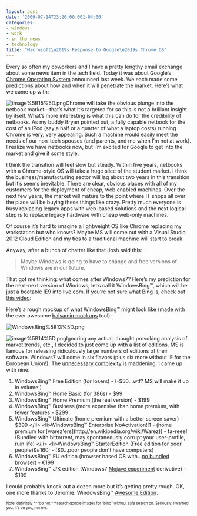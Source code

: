 ```yaml
---
layout: post
date: '2009-07-14T23:20:00.001-04:00'
categories:
- windows
- work
- in the news
- technology
title: "Microsoft\u2019s Response to Google\u2019s Chrome OS"
---
```



Every so often my coworkers and I have a pretty lengthy email exchange about some news item in the tech field. Today it was about Google’s [Chrome Operating System](http://googleblog.blogspot.com/2009/07/introducing-google-chrome-os.html) announced last week. We each made some predictions about how and when it will penetrate the market. Here’s what we came up with:

![image%5B15%5D.png](image%5B15%5D.png)Chrome will take the obvious plunge into the netbook market—that’s what it’s targeted for so this is not a brilliant insight by itself. What’s more interesting is what this can do for the credibility of netbooks. As my buddy Bryan pointed out, a fully capable netbook for the cost of an iPod (say a half or a quarter of what a laptop costs) running Chrome is very, very appealing. Such a machine would easily meet the needs of our non-tech spouses (and parents, and me when I’m not at work). I realize we have netbooks now, but I’m excited for Google to get into the market and give it some style.

I think the transition will feel slow but steady. Within five years, netbooks with a Chrome-style OS will take a huge slice of the student market. I think the business/manufacturing sector will lag about two years in this transition but it’s seems inevitable. There are clear, obvious places with all of my customers for the deployment of cheap, web enabled machines. Over the next few years, the market will mature to the point where IT shops all over the place will be buying these things like crazy. Pretty much everyone is busy replacing legacy apps with web-based solutions and the next logical step is to replace legacy hardware with cheap web-only machines.

Of course it’s hard to imagine a lightweight OS like Chrome replacing my workstation but who knows? Maybe MS will come out with a Visual Studio 2012 Cloud Edition and my ties to a traditional machine will start to break. 

Anyway, after a bunch of chatter like that Josh said this:
<blockquote> 

Maybe Windows is going to have to change and free versions of Windows are in our future.
</blockquote>

That got me thinking: what comes after Windows7? Here’s my prediction for the next-next version of Windows; let’s call it WindowsBing™, which will be just a bootable IE9 into live.com. If you’re not sure what Bing is, check out [this video](http://www.collegehumor.com/video:1915736):  



Here’s a rough mockup of what WindowsBing™ might look like (made with the ever awesome [balsamiq mockups](http://www.balsamiq.com/products/mockups) tool):

![WindowsBing%5B13%5D.png](WindowsBing%5B13%5D.png) 

![image%5B14%5D.png](image%5B14%5D.png)Ignoring any actual, thought provoking analysis of market trends, etc., I decided to just come up with a list of editions. MS is famous for releasing ridiculously large numbers of editions of their software. Windows7 will come in six flavors (plus six more without IE for the European Union!). The [unnecessary complexity](http://en.wikipedia.org/wiki/Windows_7_editions#Comparison_chart) is maddening. I came up with nine:  <ol>   <li>WindowsBing™ Free Edition (for losers) - (-$50...wtf? MS will make it up in volume!) </li>    <li>WindowsBing™ Home Basic (for 386s) - $99 </li>    <li>WindowsBing™ Home Premium (the real version) - $199 </li>    <li>WindowsBing™ Business (more expensive than home premium, with fewer features - $299 </li>    <li>WindowsBing™ Ultimate (home premium with a better screen saver) - $399 </li>    <li>WindowsBing™ Enterprise NoActivation!!1 - (home premium for [warez'ers](http://en.wikipedia.org/wiki/Warez)) - fa-reee! (Bundled with bittorrent, may spontaneously corrupt your user-profile, ruin life) </li>    <li>WindowsBing™ StarterEdition (Free edition for poor people)&#160; - ($0...poor people don't have computers) </li>    <li>WindowsBing™ EU edition (browser based OS with...[no bundled browser](http://news.bbc.co.uk/2/hi/business/7834792.stm)) - €199 </li>    <li>WindowsBing™ J/K edition (Windows7 [Mojave experiment](http://en.wikipedia.org/wiki/The_Mojave_Experiment) derivative) - $199 </li> </ol>

I could probably knock out a dozen more but it’s getting pretty rough. OK, one more thanks to Jeromie: WindowsBing™ [Awesome Edition](http://www.codinghorror.com/blog/archives/001283.html).



<font size="1">Note: definitely ***do not ***search google images for “bing” without safe search on. Seriously. I warned you. It’s on you, not me. </font>